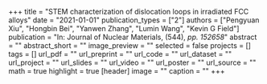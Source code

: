 +++
title = "STEM characterization of dislocation loops in irradiated FCC alloys"
date = "2021-01-01"
publication_types = ["2"]
authors = ["Pengyuan Xiu", "Hongbin Bei", "Yanwen Zhang", "Lumin Wang", "Kevin G Field"]
publication = "In: Journal of Nuclear Materials, (544), _pp. 152658_"
abstract = ""
abstract_short = ""
image_preview = ""
selected = false
projects = []
tags = []
url_pdf = ""
url_preprint = ""
url_code = ""
url_dataset = ""
url_project = ""
url_slides = ""
url_video = ""
url_poster = ""
url_source = ""
math = true
highlight = true
[header]
image = ""
caption = ""
+++
